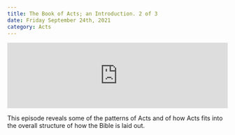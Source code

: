 ```yaml
---
title: The Book of Acts; an Introduction. 2 of 3
date: Friday September 24th, 2021
category: Acts
---
```

<iframe title="The Book of Acts; an Introduction. 2 of 3" allowtransparency="true" height="150" width="100%" style="border: none; min-width: min(100%, 430px);" scrolling="no" data-name="pb-iframe-player" src="https://www.podbean.com/player-v2/?i=uwv2e-10e9312-pb&from=pb6admin&share=1&download=1&rtl=0&fonts=Arial&skin=1&font-color=&btn-skin=7"></iframe>

<!--StartFragment-->

This episode reveals some of the patterns of Acts and of how Acts fits into the overall structure of how the Bible is laid out.

<!--EndFragment-->